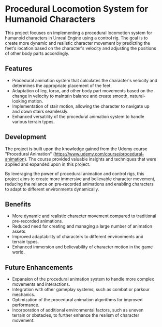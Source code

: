 # Procedural Locomotion System for Humanoid Characters

This project focuses on implementing a procedural locomotion system for humanoid characters in Unreal Engine using a control rig. The goal is to create more dynamic and realistic character movement by predicting the feet's location based on the character's velocity and adjusting the positions of other body parts accordingly.

## Features
- Procedural animation system that calculates the character's velocity and determines the appropriate placement of the feet.
- Adaptation of leg, torso, and other body part movements based on the change in velocity to maintain balance and create smooth, natural-looking motion.
- Implementation of stair motion, allowing the character to navigate up and down stairs seamlessly.
- Enhanced versatility of the procedural animation system to handle various terrain types.

## Development
The project is built upon the knowledge gained from the Udemy course "Procedural Animation" (https://www.udemy.com/course/procedural-animation). The course provided valuable insights and techniques that were applied and expanded upon in this project.

By leveraging the power of procedural animation and control rigs, this project aims to create more immersive and believable character movement, reducing the reliance on pre-recorded animations and enabling characters to adapt to different environments dynamically.

## Benefits
- More dynamic and realistic character movement compared to traditional pre-recorded animations.
- Reduced need for creating and managing a large number of animation assets.
- Improved adaptability of characters to different environments and terrain types.
- Enhanced immersion and believability of character motion in the game world.

## Future Enhancements
- Expansion of the procedural animation system to handle more complex movements and interactions.
- Integration with other gameplay systems, such as combat or parkour mechanics.
- Optimization of the procedural animation algorithms for improved performance.
- Incorporation of additional environmental factors, such as uneven terrain or obstacles, to further enhance the realism of character movement.
